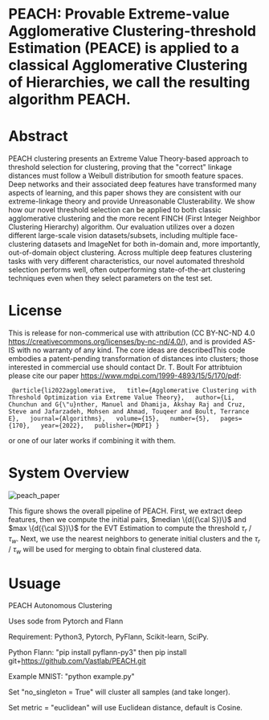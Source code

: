 # PEACH: Provable Extreme-value Agglomerative Clustering-threshold Estimation (PEACE) is applied to a classical Agglomerative Clustering of Hierarchies, we call the resulting algorithm PEACH.


# Abstract
PEACH clustering presents an Extreme Value Theory-based approach to threshold selection for clustering, proving that the "correct" linkage distances must follow a Weibull distribution for smooth feature spaces. Deep networks and their associated deep features have transformed many aspects of learning, and this paper shows they are consistent with our extreme-linkage theory and provide Unreasonable Clusterability.
We show how our novel threshold selection can be applied to both classic agglomerative clustering and the more recent FINCH (First Integer Neighbor Clustering Hierarchy) algorithm. Our evaluation utilizes over a dozen different large-scale vision datasets/subsets, including multiple face-clustering datasets and ImageNet for both in-domain and, more importantly, out-of-domain object clustering. Across  multiple deep features clustering tasks with very different characteristics, our novel automated threshold selection performs well, often outperforming state-of-the-art clustering techniques even when they select parameters on the test set.

# License
This is release for non-commerical use with attribution (CC BY-NC-ND 4.0 https://creativecommons.org/licenses/by-nc-nd/4.0/), and is provided AS-IS with no warranty of any kind.  The core ideas are describedThis code embodies a patent-pending transformation of distances into clusters; those interested in commercial use should contact Dr. T. Boult
For attribtuion please cite our paper https://www.mdpi.com/1999-4893/15/5/170/pdf:

     @article{li2022agglomerative,   title={Agglomerative Clustering with Threshold Optimization via Extreme Value Theory},   author={Li, Chunchun and G{\"u}nther, Manuel and Dhamija, Akshay Raj and Cruz, Steve and Jafarzadeh, Mohsen and Ahmad, Touqeer and Boult, Terrance E},   journal={Algorithms},   volume={15},   number={5},   pages={170},   year={2022},   publisher={MDPI} } 
  
  or one of our later works if combining it with them.  


# System Overview

![peach_paper](https://user-images.githubusercontent.com/20711687/206747297-171a1e57-c69b-49f2-8618-8bafc1f562df.jpg)

This figure shows the overall pipeline of PEACH. First, we extract deep features, then we compute the initial pairs, $median \{d({\cal S})\}$ and $max \{d({\cal S})\}$ for the EVT Estimation to compute the threshold $\tau_r$ / $\tau_w$. Next, we use the nearest neighbors to generate initial clusters and the $\tau_r$ / $\tau_w$ will be used for merging to obtain final clustered data.


# Usuage
PEACH Autonomous Clustering

Uses sode from Pytorch and Flann

Requirement: Python3, Pytorch, PyFlann, Scikit-learn, SciPy.

Python Flann: "pip install pyflann-py3"
then
pip install git+https://github.com/Vastlab/PEACH.git

Example MNIST: "python example.py" 

Set "no_singleton = True" will cluster all samples (and take longer).

Set metric = "euclidean" will use Euclidean distance, default is Cosine.


